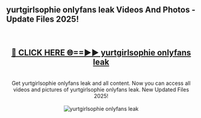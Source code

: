 <h2>yurtgirlsophie onlyfans leak Videos And Photos - Update Files 2025!</h2>
<br>
<div align="center">
<h2><a href="https://linkcuts.com/hfmhzwbr" rel="nofollow">🔴 CLICK HERE 🌐==►► yurtgirlsophie onlyfans leak</a></h2>
<br>
Get yurtgirlsophie onlyfans leak and all content. Now you can access all videos and pictures of yurtgirlsophie onlyfans leak. New Updated Files 2025!
<br>
<br>
<a href="https://linkcuts.com/hfmhzwbr" rel="nofollow" data-target="animated-image.originalLink"><img src="https://i.ibb.co.com/WyWwxjT/player-gif2.gif" alt="yurtgirlsophie onlyfans leak" style="max-width: 100%; display: inline-block;" data-target="animated-image.originalImage"></a>
</div>
<br>